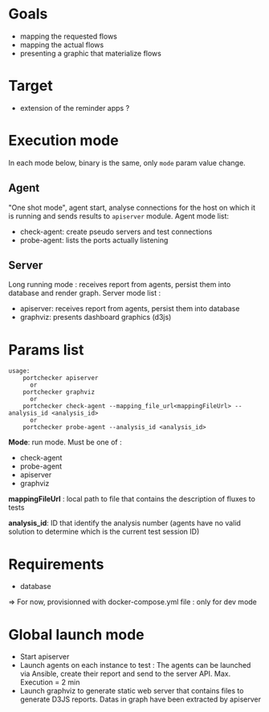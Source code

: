 

# Goals
- mapping the requested flows
- mapping the actual flows
- presenting a graphic that materialize flows

# Target
- extension of the reminder apps ?

# Execution mode

In each mode below, binary is the same, only `mode` param value change.

## Agent

"One shot mode", agent start, analyse connections for the host on which it is running and sends 
results to `apiserver` module.
Agent mode list:
- check-agent: create pseudo servers and test connections
- probe-agent: lists the ports actually listening

## Server
Long running mode : receives report from agents, persist them into database and
render graph. 
Server mode list : 
- apiserver: receives report from agents, persist them into database
- graphviz: presents dashboard graphics (d3js)

# Params list

```
usage: 
    portchecker apiserver
      or
    portchecker graphviz
      or
    portchecker check-agent --mapping_file_url<mappingFileUrl> --analysis_id <analysis_id>
      or
    portchecker probe-agent --analysis_id <analysis_id>
```

__Mode__: run mode. Must be one of : 
* check-agent
* probe-agent
* apiserver
* graphviz

__mappingFileUrl__ : local path to file that contains the description of fluxes to tests

__analysis_id__: ID that identify the analysis number (agents have no valid solution to determine which is the current test session ID)

# Requirements
- database

=> For now, provisionned with docker-compose.yml file : only for dev mode

# Global launch mode

* Start apiserver
* Launch agents on each instance to test : The agents can be launched via Ansible, create their report and send to the server API. Max. Execution = 2 min
* Launch graphviz to generate static web server that contains files to generate D3JS reports. Datas in graph have been extracted by apiserver


